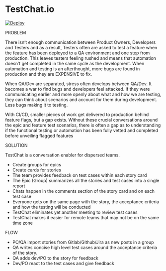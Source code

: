 # TestChat.io
[![Deploy](https://www.herokucdn.com/deploy/button.svg)](https://heroku.com/deploy)


PROBLEM

There isn’t enough communication between Product Owners, Developers and Testers and as a result, Testers often are asked to test a feature when the feature has been deployed to a QA environment and one step from production. This leaves testers feeling rushed and means that automation doesn’t get completed in the same cycle as the development. When automation and testing is an afterthought, more bugs are found in production and they are EXPENSIVE to fix. 

When QA/Dev are separated, stress often develops between QA/Dev. It becomes a war to find bugs and developers feel attacked. If they were communicating earlier and more openly about what and how we are testing, they can think about scenarios and account for them during development. Less bugs making it to testing.

With CI/CD, smaller pieces of work get delivered to production behind feature flags, but a gap exists. Without these crucial conversations around the epic and feature test scenarios, there is often a gap as to understanding if the functional testing or automation has been fully vetted and completed before unveiling flagged features


SOLUTION

TestChat is a conversation enabler for dispersed teams.
- Create groups for epics
- Create cards for stories
- The team provides feedback on test cases within each story card
- The Epic (Group) summarizes all the stories and test cases into a single report
- Chats happen in the comments section of the story card and on each test case
- Everyone gets on the same page with the story, the acceptance criteria and how the testing will be conducted 
- TestChat eliminates yet another meeting to review test cases
- TestChat makes it easier for remote teams that may not be on the same time zone 

FLOW

- PO/QA import stories from Gitlab/Github/Jira as new posts in a group
- QA writes concise high level test cases around the acceptance criteria of the story.
- QA adds dev/PO to the story for feedback
- Dev/PO react to the test cases and give feedback
